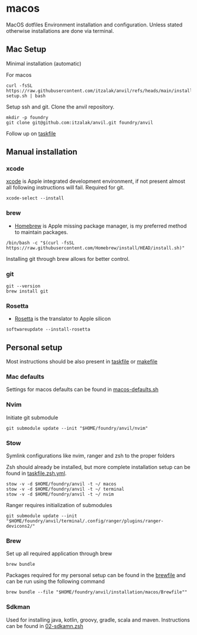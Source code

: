 # macos

MacOS dotfiles
Environment installation and configuration.
Unless stated otherwise installations are done via terminal.

## Mac Setup

Minimal installation (automatic)

For macos

```shell
curl -fsSL https://raw.githubusercontent.com/itzalak/anvil/refs/heads/main/installation/macos/minimal-setup.sh | bash
```

Setup ssh and git.
Clone the anvil repository.

```shell
mkdir -p foundry
git clone git@github.com:itzalak/anvil.git foundry/anvil
```

Follow up on [taskfile](/taskfiles/taskfile.macos.yml)

## Manual installation

### xcode

[xcode](https://developer.apple.com/xcode/) is Apple integrated development environment, if not present almost all
following instructions will fail.
Required for git.

```shell
xcode-select --install
```

### brew

- [Homebrew](https://brew.sh/) is Apple missing package manager, is my preferred method to maintain packages.

```shell
/bin/bash -c "$(curl -fsSL https://raw.githubusercontent.com/Homebrew/install/HEAD/install.sh)"
```

Installing git through brew allows for better control.

### git

```shell
git --version
brew install git
```

### Rosetta

- [Rosetta](https://developer.apple.com/documentation/apple-silicon/about-the-rosetta-translation-environment) is the
  translator to Apple silicon

```shell
softwareupdate --install-rosetta
```

## Personal setup

Most instructions should be also present in [taskfile](/taskfile.yml) or [makefile](/installation/macos/makefile)

### Mac defaults

Settings for macos defaults can be found in [macos-defaults.sh](macos-defaults.sh)

### Nvim

Initiate git submodule

```shell
git submodule update --init "$HOME/foundry/anvil/nvim"

```

### Stow

Symlink configurations like nvim, ranger and zsh to the proper folders

Zsh should already be installed, but more complete installation setup can be found in [taskfile.zsh.yml](/taskfiles/taskfile.zsh.yml).

```shell
stow -v -d $HOME/foundry/anvil -t ~/ macos
stow -v -d $HOME/foundry/anvil -t ~/ terminal
stow -v -d $HOME/foundry/anvil -t ~/ nvim
```

Ranger requires initialization of submodules

```shell
git submodule update --init "$HOME/foundry/anvil/terminal/.config/ranger/plugins/ranger-devicons2/"

```

### Brew

Set up all required application through brew

```shell
brew bundle
```

Packages required for my personal setup can be found in the [brewfile](Brewfile) and can be run using the following command

```shell
brew bundle --file "$HOME/foundry/anvil/installation/macos/Brewfile""
```

### Sdkman

Used for installing java, kotlin, groovy, gradle, scala and maven. Instructions can be found in [02-sdkamn.zsh](legacy/02-sdkman.zsh)
